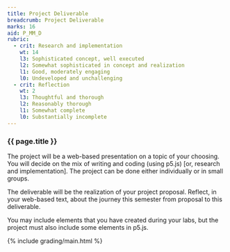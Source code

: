 ```yaml
---
title: Project Deliverable
breadcrumb: Project Deliverable
marks: 16
aid: P_MM_D
rubric:
  - crit: Research and implementation
    wt: 14
    l3: Sophisticated concept, well executed
    l2: Somewhat sophisticated in concept and realization
    l1: Good, moderately engaging
    l0: Undeveloped and unchallenging
  - crit: Reflection
    wt: 2
    l3: Thoughtful and thorough
    l2: Reasonably thorough
    l1: Somewhat complete
    l0: Substantially incomplete
---
```

### {{ page.title }}

The project will be a web-based presentation on a topic of your choosing. You will decide on the mix of writing and coding (using p5.js) [or, research and implementation]. The project can be done either individually or in small
groups.

The deliverable will be the realization of your project proposal. Reflect, in your web-based text, about the journey this semester from proposal to this deliverable.

You may include elements that you have created during your labs, but the project must also include some elements in p5.js.

{% include grading/main.html %}
